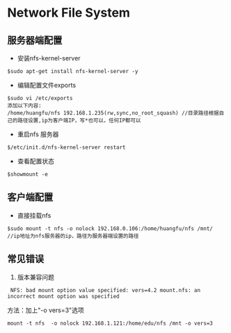 # Network File System

## 服务器端配置

* 安装nfs-kernel-server

```
$sudo apt-get install nfs-kernel-server -y
```

* 编辑配置文件exports

```
$sudo vi /etc/exports
添加以下内容:
/home/huangfu/nfs 192.168.1.235(rw,sync,no_root_squash) //目录路径根据自己的路径设置,ip为客户端IP，写*也可以，任何IP都可以
```

* 重启nfs 服务器


```
$/etc/init.d/nfs-kernel-server restart
```

* 查看配置状态

```
$showmount -e
```

## 客户端配置

* 直接挂载nfs

```
$sudo mount -t nfs -o nolock 192.168.0.106:/home/huangfu/nfs /mnt/   //ip地址为nfs服务器的ip，路径为服务器端设置的路径
```

## 常见错误

1. 版本兼容问题

```
 NFS: bad mount option value specified: vers=4.2 mount.nfs: an incorrect mount option was specified
```

方法：加上"-o vers=3"选项

```
mount -t nfs  -o nolock 192.168.1.121:/home/edu/nfs /mnt -o vers=3  
```


